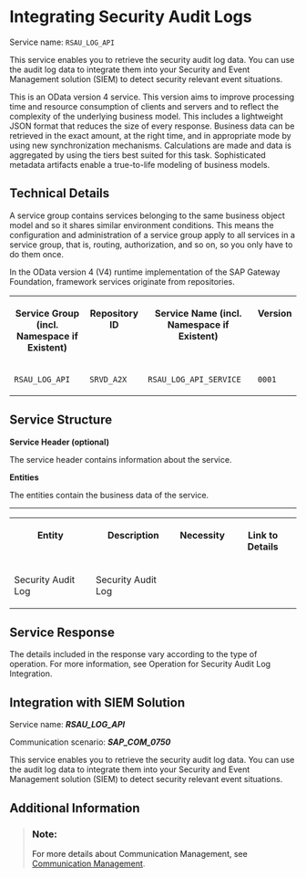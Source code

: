 <!-- copy21e27a355a154dd9acfa94e705eff82b -->

# Integrating Security Audit Logs

Service name: `RSAU_LOG_API`

This service enables you to retrieve the security audit log data. You can use the audit log data to integrate them into your Security and Event Management solution \(SIEM\) to detect security relevant event situations.

This is an OData version 4 service. This version aims to improve processing time and resource consumption of clients and servers and to reflect the complexity of the underlying business model. This includes a lightweight JSON format that reduces the size of every response. Business data can be retrieved in the exact amount, at the right time, and in appropriate mode by using new synchronization mechanisms. Calculations are made and data is aggregated by using the tiers best suited for this task. Sophisticated metadata artifacts enable a true-to-life modeling of business models.



<a name="copy21e27a355a154dd9acfa94e705eff82b__section_technical_details"/>

## Technical Details

A service group contains services belonging to the same business object model and so it shares similar environment conditions. This means the configuration and administration of a service group apply to all services in a service group, that is, routing, authorization, and so on, so you only have to do them once.

In the OData version 4 \(V4\) runtime implementation of the SAP Gateway Foundation, framework services originate from repositories.


<table>
<tr>
<th valign="top">

Service Group \(incl. Namespace if Existent\)



</th>
<th valign="top">

Repository ID



</th>
<th valign="top">

Service Name \(incl. Namespace if Existent\)



</th>
<th valign="top">

Version



</th>
</tr>
<tr>
<td valign="top">

 `RSAU_LOG_API` 



</td>
<td valign="top">

 `SRVD_A2X` 



</td>
<td valign="top">

 `RSAU_LOG_API_SERVICE` 



</td>
<td valign="top">

 `0001` 



</td>
</tr>
</table>



<a name="copy21e27a355a154dd9acfa94e705eff82b__section_service_structure"/>

## Service Structure

**Service Header \(optional\)**

The service header contains information about the service.

**Entities**

The entities contain the business data of the service.

****


<table>
<tr>
<th valign="top">

Entity



</th>
<th valign="top">

Description



</th>
<th valign="top">

Necessity



</th>
<th valign="top">

Link to Details



</th>
</tr>
<tr>
<td valign="top">

Security Audit Log



</td>
<td valign="top">

Security Audit Log



</td>
<td valign="top">

 



</td>
<td valign="top">

  



</td>
</tr>
</table>



<a name="copy21e27a355a154dd9acfa94e705eff82b__section_service_response"/>

## Service Response

The details included in the response vary according to the type of operation. For more information, see Operation for Security Audit Log Integration.



<a name="copy21e27a355a154dd9acfa94e705eff82b__section_crs_psc_lwb"/>

## Integration with SIEM Solution

Service name: ***RSAU\_LOG\_API***

Communication scenario: ***SAP\_COM\_0750***

This service enables you to retrieve the security audit log data. You can use the audit log data to integrate them into your Security and Event Management solution \(SIEM\) to detect security relevant event situations.



<a name="copy21e27a355a154dd9acfa94e705eff82b__section_additional_information"/>

## Additional Information

> ### Note:  
> For more details about Communication Management, see [Communication Management](communication-management-2e84a10.md).

